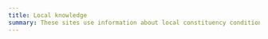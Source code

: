 ```yaml
---
title: Local knowledge
summary: These sites use information about local constituency conditions to help make a recommendation.
---
```


